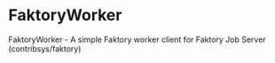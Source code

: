 # FaktoryWorker
FaktoryWorker - A simple Faktory worker client for Faktory Job Server (contribsys/faktory)
